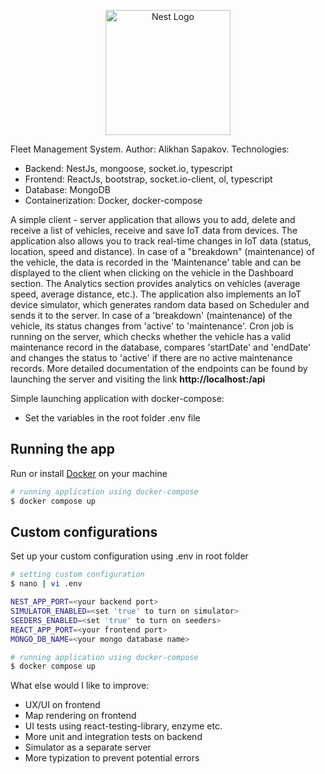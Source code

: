 <p align="center">  <img src="https://tenderd.com/images/Logo-svg.svg" width="200" alt="Nest Logo" /></p>[circleci-image]: https://img.shields.io/circleci/build/github/nestjs/nest/master?token=abc123def456[circleci-url]: https://circleci.com/gh/nestjs/nestFleet Management System.Author: Alikhan Sapakov.Technologies:- Backend: NestJs, mongoose, socket.io, typescript- Frontend: ReactJs, bootstrap, socket.io-client, ol, typescript- Database: MongoDB- Containerization: Docker, docker-composeA simple client - server application that allows you to add, delete and receive a list of vehicles, receive and saveIoT data from devices. The application also allows you to track real-time changes in IoT data (status, location, speedand distance). In case of a "breakdown" (maintenance) of the vehicle, the data is recorded in the 'Maintenance' tableand can bedisplayed to the client when clicking on the vehicle in the Dashboard section. The Analytics section providesanalytics on vehicles (average speed, average distance, etc.). The application also implements an IoT device simulator,which generates random data based on Scheduler and sends it to the server. In case of a 'breakdown' (maintenance) of thevehicle, itsstatus changes from 'active' to 'maintenance'. Cron job is running on the server, which checks whether the vehicle has avalid maintenance record in the database, compares 'startDate' and 'endDate' and changes the status to 'active' if thereareno active maintenance records.More detailed documentation of the endpoints can be found by launching the server and visiting thelink <b>http://localhost:<your-server-port>/api</b>Simple launching application with docker-compose:- Set the variables in the root folder .env file## Running the appRun or install [Docker](https://www.docker.com/) on your machine```bash# running application using docker-compose$ docker compose up```## Custom configurationsSet up your custom configuration using .env in root folder```bash# setting custom configuration$ nano | vi .envNEST_APP_PORT=<your backend port>SIMULATOR_ENABLED=<set 'true' to turn on simulator>SEEDERS_ENABLED=<set 'true' to turn on seeders>REACT_APP_PORT=<your frontend port>MONGO_DB_NAME=<your mongo database name># running application using docker-compose$ docker compose up```What else would I like to improve:- UX/UI on frontend- Map rendering on frontend- UI tests using react-testing-library, enzyme etc.- More unit and integration tests on backend- Simulator as a separate server- More typization to prevent potential errors